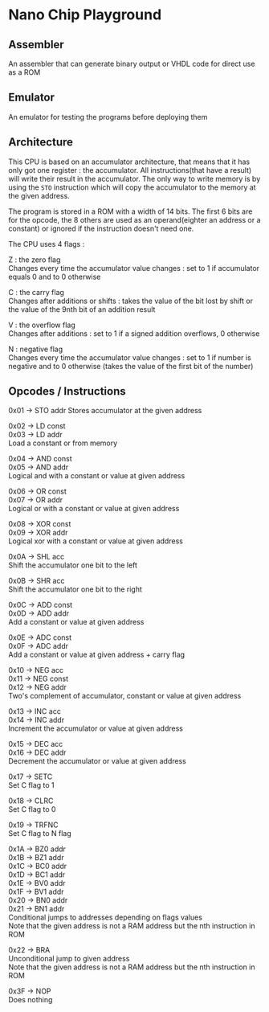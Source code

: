 # Nano Chip Playground

## Assembler
An assembler that can generate binary output or VHDL code for direct use as a ROM

## Emulator
An emulator for testing the programs before deploying them

## Architecture
This CPU is based on an accumulator architecture, that means that it has only got one register : the accumulator. All instructions(that have a result) will write their result in the accumulator. The only way to write memory is by using the `STO` instruction which will copy the accumulator to the memory at the given address.

The program is stored in a ROM with a width of 14 bits. The first 6 bits are for the opcode, the 8 others are used as an operand(eighter an address or a constant) or ignored if the instruction doesn't need one.

The CPU uses 4 flags :

Z : the zero flag \
Changes every time the accumulator value changes : set to 1 if accumulator equals 0 and to 0 otherwise

C : the carry flag \
Changes after additions or shifts : takes the value of the bit lost by shift or the value of the 9nth bit of an addition result

V : the overflow flag \
Changes after additions : set to 1 if a signed addition overflows, 0 otherwise

N : negative flag \
Changes every time the accumulator value changes : set to 1 if number is negative and to 0 otherwise (takes the value of the first bit of the number)

## Opcodes / Instructions
0x01 -> STO addr
Stores accumulator at the given address

0x02 -> LD const \
0x03 -> LD addr \
Load a constant or from memory

0x04 -> AND const \
0x05 -> AND addr \
Logical and with a constant or value at given address

0x06 -> OR const \
0x07 -> OR addr \
Logical or with a constant or value at given address

0x08 -> XOR const \
0x09 -> XOR addr \
Logical xor with a constant or value at given address

0x0A -> SHL acc \
Shift the accumulator one bit to the left

0x0B -> SHR acc \
Shift the accumulator one bit to the right

0x0C -> ADD const \
0x0D -> ADD addr \
Add a constant or value at given address

0x0E -> ADC const \
0x0F -> ADC addr \
Add a constant or value at given address + carry flag

0x10 -> NEG acc \
0x11 -> NEG const \
0x12 -> NEG addr \
Two's complement of accumulator, constant or value at given address

0x13 -> INC acc \
0x14 -> INC addr \
Increment the accumulator or value at given address

0x15 -> DEC acc \
0x16 -> DEC addr \
Decrement the accumulator or value at given address

0x17 -> SETC \
Set C flag to 1

0x18 -> CLRC \
Set C flag to 0

0x19 -> TRFNC \
Set C flag to N flag

0x1A -> BZ0 addr \
0x1B -> BZ1 addr \
0x1C -> BC0 addr \
0x1D -> BC1 addr \
0x1E -> BV0 addr \
0x1F -> BV1 addr \
0x20 -> BN0 addr \
0x21 -> BN1 addr \
Conditional jumps to addresses depending on flags values \
Note that the given address is not a RAM address but the nth instruction in ROM

0x22 -> BRA \
Unconditional jump to given address \
Note that the given address is not a RAM address but the nth instruction in ROM

0x3F -> NOP \
Does nothing

